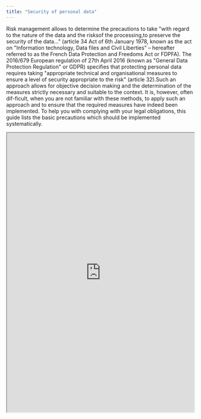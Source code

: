 ```yaml
---
title: "Security of personal data"
---
```


Risk  management  allows  to  determine  the  precautions  to  take  "with  regard  to  the nature of the data and the risksof the processing,to preserve the security of the data..." (article 34 Act of 6th January 1978, known as the act on "Information technology, Data files and Civil Liberties" – hereafter referred to as the French Data Protection and Freedoms Act or FDPFA). The 2016/679 European regulation of 27th April 2016 (known as "General Data Protection Regulation" or GDPR) specifies that protecting personal data requires taking "appropriate technical and organisational measures to ensure a level of security appropriate to the risk" (article 32).Such  an  approach  allows  for  objective  decision  making  and  the  determination  of    the measures strictly necessary and suitable to the context. It is, however, often dif-ficult, when you are not familiar with these methods, to apply such an approach and to ensure that the required measures have indeed been implemented. To  help  you  with  complying  with  your  legal  obligations,  this  guide  lists  the  basic  precautions which should be implemented systematically.

<iframe height="750" width="100%" src="https://ewelton.github.io/ktest/wiki.html#Security%20of%20personal%20data"></iframe>

